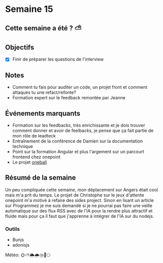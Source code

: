 # Semaine 15

## Cette semaine a été ? ⛅

## Objectifs

- [x] Finir de préparer les questions de l'interview

## Notes

- Comment tu fais pour auditer un code, un projet front et comment attaques tu une refact/refonte?
- Formation expert sur le feedback remontée par Jeanne

## Événements marquants

- Formation sur les feedbacks, très enrichissante et je dois trouver comment donner et avoir de feelbacks, je pense que ça fait partie de mon rôle de leadteck
- Entraînement de la conférence de Damien sur la documentation technique
- Point sur la formation Angular et plus l'argement sur un parcourt frontend chez onepoint
- Le projet [oneball](https://github.com/cfrezier/oneball)

## Résumé de la semaine

Un peu compliquée cette semaine, mon déplacement sur Angers était cool mais m'a prit du temps. Le projet de Christophe sur le jeux d'attente onepoint m'a motivé à refaire des sides project.
Sinon en lisant un article sur Programmez je me suis demandé si je ne pourrai pas faire une veille automatique sur des flux RSS avec de l'IA pour la rendre plus attractif et fluide mais pour ça il faut que j'apprenne à intégrer de l'IA sur du nodejs.

### Outils

- Bunjs
- adonisjs

Météo: 🌞⛅🌦️🌧️⛈️🌈🌕
